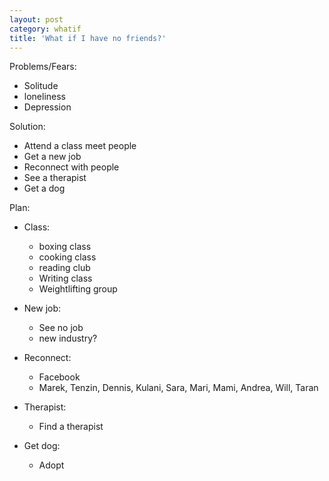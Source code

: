```yaml
---
layout: post
category: whatif
title: 'What if I have no friends?'
---
```


Problems/Fears:
- Solitude
- loneliness
- Depression

Solution:
- Attend a class meet people
- Get a new job
- Reconnect with people
- See a therapist
- Get a dog

Plan:
- Class: 
    - boxing class
    - cooking class
    - reading club
    - Writing class
    - Weightlifting group
    
- New job:
    - See no job
    - new industry?
    
- Reconnect:
    - Facebook
    - Marek, Tenzin, Dennis, Kulani, Sara, Mari, Mami, Andrea, Will, Taran
    
-  Therapist:
    - Find a therapist 
    
- Get dog:
    - Adopt
    
    
